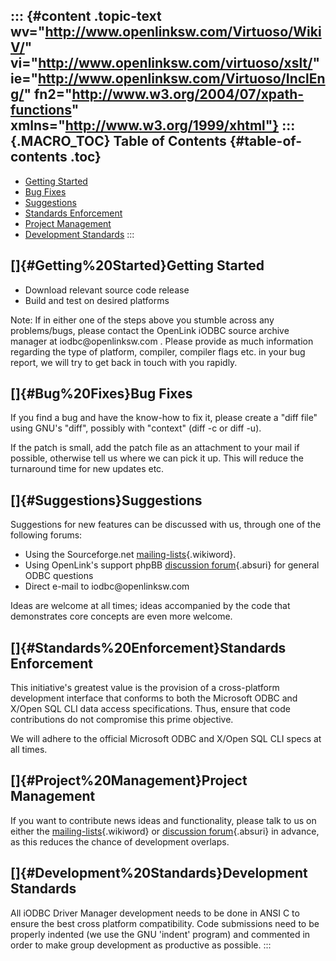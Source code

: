 ::: {#content .topic-text wv="http://www.openlinksw.com/Virtuoso/WikiV/" vi="http://www.openlinksw.com/virtuoso/xslt/" ie="http://www.openlinksw.com/Virtuoso/InclEng/" fn2="http://www.w3.org/2004/07/xpath-functions" xmlns="http://www.w3.org/1999/xhtml"}
::: {.MACRO_TOC}
Table of Contents {#table-of-contents .toc}
-----------------

-   [Getting Started](#Getting%20Started)
-   [Bug Fixes](#Bug%20Fixes)
-   [Suggestions](#Suggestions)
-   [Standards Enforcement](#Standards%20Enforcement)
-   [Project Management](#Project%20Management)
-   [Development Standards](#Development%20Standards)
:::

[]{#Getting%20Started}Getting Started
-------------------------------------

-   Download relevant source code release
-   Build and test on desired platforms

Note: If in either one of the steps above you stumble across any
problems/bugs, please contact the OpenLink iODBC source archive manager
at iodbc\@openlinksw.com . Please provide as much information regarding
the type of platform, compiler, compiler flags etc. in your bug report,
we will try to get back in touch with you rapidly.

[]{#Bug%20Fixes}Bug Fixes
-------------------------

If you find a bug and have the know-how to fix it, please create a
\"diff file\" using GNU\'s \"diff\", possibly with \"context\" (diff -c
or diff -u).

If the patch is small, add the patch file as an attachment to your mail
if possible, otherwise tell us where we can pick it up. This will reduce
the turnaround time for new updates etc.

[]{#Suggestions}Suggestions
---------------------------

Suggestions for new features can be discussed with us, through one of
the following forums:

-   Using the Sourceforge.net
    [mailing-lists](https://www.iodbc.org/dataspace/iodbc/wiki/iodbcWiki/MailingLists){.wikiword}.
-   Using OpenLink\'s support phpBB [discussion
    forum](http://boards.openlinksw.com/support/viewforum.php?f=4){.absuri}
    for general ODBC questions
-   Direct e-mail to iodbc\@openlinksw.com

Ideas are welcome at all times; ideas accompanied by the code that
demonstrates core concepts are even more welcome.

[]{#Standards%20Enforcement}Standards Enforcement
-------------------------------------------------

This initiative\'s greatest value is the provision of a cross-platform
development interface that conforms to both the Microsoft ODBC and
X/Open SQL CLI data access specifications. Thus, ensure that code
contributions do not compromise this prime objective.

We will adhere to the official Microsoft ODBC and X/Open SQL CLI specs
at all times.

[]{#Project%20Management}Project Management
-------------------------------------------

If you want to contribute news ideas and functionality, please talk to
us on either the
[mailing-lists](https://www.iodbc.org/dataspace/iodbc/wiki/iodbcWiki/MailingLists){.wikiword}
or [discussion
forum](http://boards.openlinksw.com/support/viewforum.php?f=4){.absuri}
in advance, as this reduces the chance of development overlaps.

[]{#Development%20Standards}Development Standards
-------------------------------------------------

All iODBC Driver Manager development needs to be done in ANSI C to
ensure the best cross platform compatibility. Code submissions need to
be properly indented (we use the GNU \'indent\' program) and commented
in order to make group development as productive as possible.
:::
